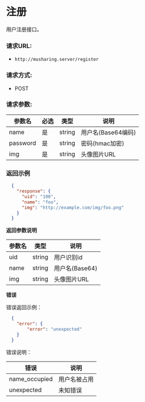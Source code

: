 # 注册

用户注册接口。

### 请求URL:

- `http://musharing.server/register`
  
### 请求方式:

- POST

### 请求参数:

|参数名|必选|类型|说明|
|----|---|----- |--- |
| name |是  |string | 用户名(Base64编码)   |
| password |是  |string | 密码(hmac加密)    |
| img     |是  |string | 头像图片URL    |

 ### 返回示例

```json
  {
    "response": {
      "uid": "100",
      "name": "foo",
      "img": "http://example.com/img/foo.png"
    }
  }
```

 **返回参数说明** 

|参数名|类型|说明|
|-----|-----|-----|
|uid | string | 用户识别id |
|name |string |用户名(Base64)   |
|img   |string | 头像图片URL    |

 **错误** 

错误返回示例：

```json
  {
    "error": {
        "error": "unexpected"
    }
  }
```

错误说明：

| 错误 | 说明 |
| -- | -- |
| name_occupied | 用户名被占用 |
| unexpected | 未知错误 |
